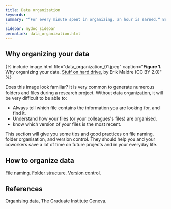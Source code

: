 ```yaml
---
title: Data organization
keywords:
summary: "“For every minute spent in organizing, an hour is earned.“ Benjamin Franklin.
"
sidebar: mydoc_sidebar
permalink: data_organization.html
---
```

## Why organizing your data

{% include image.html file="data_organization_01.jpeg" caption="<b>Figure 1.</b> Why organizing your data. [Stuff on hard drive](https://www.flickr.com/photos/34881492@N00/15852789235), by Erik Maldre (CC BY 2.0)" %}

Does this image look familiar?
It is very common to generate numerous folders and files during a research project. Without data organization, it will be very difficult to be able to:
* Always tell which file contains the information you are looking for, and find it.
* Understand how your files (or your colleagues's files) are organised.
* know which version of your files is the most recent.

This section will give you some tips and good practices on file naming, folder organisation, and version control. They should help you and your coworkers save a lot of time on future projects and in your everyday life.

## How to organize data
[File naming](file_naming).
[Folder structure](folder_structure).
[Version control](version_control).

## References
[Organising data](https://libguides.graduateinstitute.ch/rdm/organising), The Graduate Institute Geneva.
